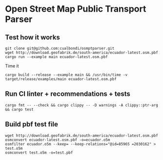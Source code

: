 # Open Street Map Public Transport Parser

## Test how it works

```
git clone git@github.com:cualbondi/osmptparser.git
wget http://download.geofabrik.de/south-america/ecuador-latest.osm.pbf
cargo run --example main ecuador-latest.osm.pbf
```

Time it

```
cargo build --release --example main && /usr/bin/time -v target/release/examples/main ecuador-latest.osm.pbf
```

## Run CI linter + recommendations + tests

```
cargo fmt -- --check && cargo clippy -- -D warnings -A clippy::ptr-arg && cargo test
```

## Build pbf test file

```
wget http://download.geofabrik.de/south-america/ecuador-latest.osm.pbf
osmconvert ecuador-latest.osm.pbf -o=ecuador.o5m
osmfilter ecuador.o5m --keep= --keep-relations="@id=85965 =2030162" > test.o5m
osmconvert test.o5m -o=test.pbf
```
